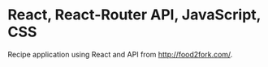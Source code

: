 # React, React-Router API, JavaScript, CSS
Recipe application using React and API from http://food2fork.com/.
